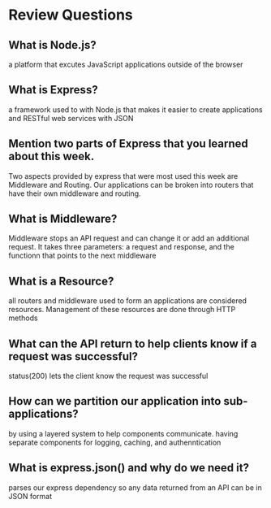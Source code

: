 # Review Questions

## What is Node.js?

a platform that excutes JavaScript applications outside of the browser

## What is Express?

a framework used to with Node.js that makes it easier to create applications and RESTful web services with JSON

## Mention two parts of Express that you learned about this week.

Two aspects provided by express that were most used this week are Middleware and Routing. Our applications can be broken into routers that have their own middleware and routing.

## What is Middleware?

Middleware stops an API request and can change it or add an additional request. It takes three parameters: a request and response, and the functionn that points to the next middleware

## What is a Resource?

all routers and middleware used to form an applications are considered resources. Management of these resources are done through HTTP methods

## What can the API return to help clients know if a request was successful?

status(200) lets the client know the request was successful

## How can we partition our application into sub-applications?

by using a layered system to help components communicate. having separate components for logging, caching, and authenntication

## What is express.json() and why do we need it?
parses our express dependency so any data returned from an API can be in JSON format
